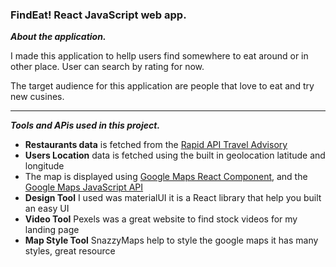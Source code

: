 ### FindEat! React JavaScript web app.
***About the application.***

I made this application to hellp users find somewhere to eat around or in other place. User can search by rating for now.

The target audience for this application are people that love to eat and try new cusines. 

___

***Tools and APis used in this project.***
- **Restaurants data** is fetched from the [Rapid API Travel Advisory](https://rapidapi.com/apidojo/api/travel-advisor/)
- **Users Location** data is fetched using the built in geolocation latitude and longitude
- The map is displayed using [Google Maps React Component](https://www.npmjs.com/package/google-maps-react), and the [Google Maps JavaScript API](https://developers.google.com/maps/documentation/javascript/overview)
- **Design Tool** I used was materialUI it is a React library that help you built an easy UI
- **Video Tool** Pexels was a great website to find stock videos for my landing page
- **Map Style Tool** SnazzyMaps help to style the google maps it has many styles, great resource 
